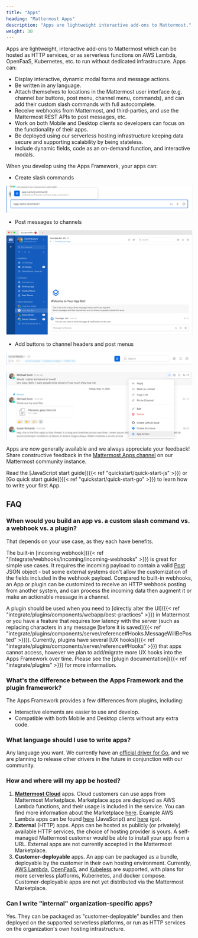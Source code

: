 ```yaml
---
title: "Apps"
heading: "Mattermost Apps"
description: "Apps are lightweight interactive add-ons to Mattermost."
weight: 30
---
```


Apps are lightweight, interactive add-ons to Mattermost which can be hosted as HTTP services, or as serverless functions on AWS Lambda, OpenFaaS, Kubernetes, etc. to run without dedicated infrastructure. Apps can:

- Display interactive, dynamic modal forms and message actions.
- Be written in any language.
- Attach themselves to locations in the Mattermost user interface (e.g. channel bar buttons, post menu, channel menu, commands), and can add their custom slash commands with full autocomplete.
- Receive webhooks from Mattermost, and third-parties, and use the Mattermost REST APIs to post messages, etc.
- Work on both Mobile and Desktop clients so developers can focus on the functionality of their apps.
- Be deployed using our serverless hosting infrastructure keeping data secure and supporting scalability by being stateless.
- Include dynamic fields, code as an on-demand function, and interactive modals.

When you develop using the Apps Framework, your apps can:

- Create slash commands

![image](app-slash-command-zoomed-in.png)

- Post messages to channels

![image](app-bot.png)

- Add buttons to channel headers and post menus

![image](app-channel-header-zoomed-in.png)

![image](app-action-zoomed-in.png)

Apps are now generally available and we always appreciate your feedback! Share constructive feedback in the [Mattermost Apps channel](https://community.mattermost.com/core/channels/mattermost-apps) on our Mattermost community instance.

Read the [JavaScript start guide]({{< ref "quickstart/quick-start-js" >}}) or [Go quick start guide]({{< ref "quickstart/quick-start-go" >}}) to learn how to write your first App.

## FAQ

### When would you build an app vs. a custom slash command vs. a webhook vs. a plugin?

That depends on your use case, as they each have benefits.

The built-in [incoming webhook]({{< ref "/integrate/webhooks/incoming/incoming-webhooks" >}}) is great for simple use cases. It requires the incoming payload to contain a valid [Post](https://pkg.go.dev/github.com/nhannv/mattermost-server/model#Post) JSON object - but some external systems don't allow the customization of the fields included in the webhook payload. Compared to built-in webhooks, an App or plugin can be customized to receive an HTTP webhook posting from another system, and can process the incoming data then augment it or make an actionable message in a channel.

A plugin should be used when you need to [directly alter the UI]({{< ref "integrate/plugins/components/webapp/best-practices" >}}) in Mattermost or you have a feature that requires low latency with the server (such as replacing characters in any message [before it is saved]({{< ref "integrate/plugins/components/server/reference#Hooks.MessageWillBePosted" >}})). Currently, plugins have several [UX hooks]({{< ref "integrate/plugins/components/server/reference#Hooks" >}}) that apps cannot access, however we plan to add/migrate more UX hooks into the Apps Framework over time. Please see the [plugin documentation]({{< ref "integrate/plugins" >}}) for more information.

### What's the difference between the Apps Framework and the plugin framework?

The Apps Framework provides a few differences from plugins, including:

- Interactive elements are easier to use and develop.
- Compatible with both Mobile and Desktop clients without any extra code.

### What language should I use to write apps?

Any language you want. We currently have an [official driver for Go](https://pkg.go.dev/github.com/mattermost/mattermost-plugin-apps/apps), and we are planning to release other drivers in the future in conjunction with our community.

### How and where will my app be hosted?

1. **[Mattermost Cloud](https://mattermost.com/mattermost-cloud/)** apps. Cloud
   customers can use apps from Mattermost Marketplace. Marketplace apps are
   deployed as AWS Lambda functions, and their usage is included in the service.
   You can find more information about the Marketplace [here](https://mattermost.com/marketplace/). Example AWS Lambda apps can be
   found
   [here](https://github.com/mattermost/mattermost-plugin-apps/tree/master/examples/js/aws_hello)
   (JavaScript) and
   [here](https://github.com/mattermost/mattermost-plugin-apps/tree/master/examples/go/hello-serverless)
   (go).
2. **External** (HTTP) apps. Apps can be hosted as publicly (or privately) available HTTP
   services, the choice of hosting provider is yours. A self-managed Mattermost
   customer would be able to install your app from a URL. External apps are not
   currently accepted in the Mattermost Marketplace.
3. **Customer-deployable** apps. An app can be packaged as a bundle, deployable
   by the customer in their own hosting environment. Currently, [AWS
   Lambda](https://aws.amazon.com/lambda/),
   [OpenFaaS](https://www.openfaas.com/), and [Kubeless](https://kubeless.io/)
   are supported, with plans for more serverless platforms, Kubernetes, and
   docker compose. Customer-deployable apps are not yet distributed via the
   Mattermost Marketplace.

### Can I write "internal" organization-specific apps?

Yes. They can be packaged as "customer-deployable" bundles and then deployed on
the supported serverless platforms, or run as HTTP services on the
organization's own hosting infrastructure.
